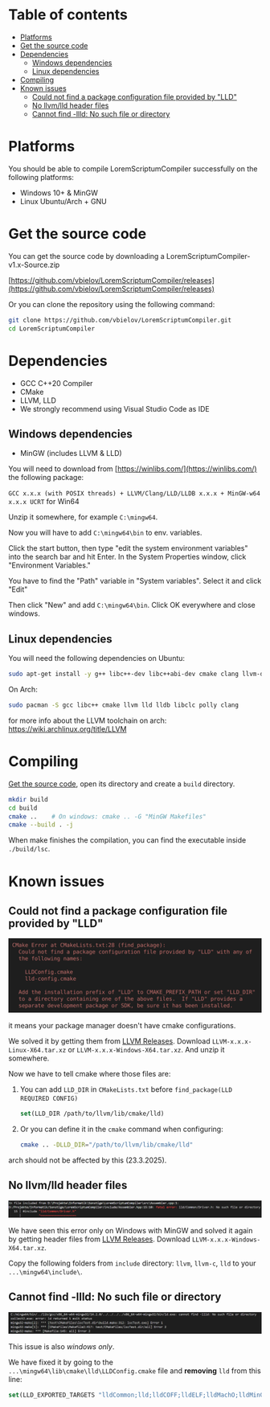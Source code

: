 
# Table of contents

- [Platforms](#platforms)
- [Get the source code](#get-the-source-code)
- [Dependencies](#dependencies)
    - [Windows dependencies](#windows-dependencies)
    - [Linux dependencies](#linux-dependencies)
- [Compiling](#compiling)
- [Known issues](#known-issues)
    - [Could not find a package configuration file provided by "LLD"](#could-not-find-a-package-configuration-file-provided-by-lld)
    - [No llvm/lld header files](#no-llvmlld-header-files)
    - [Cannot find -llld: No such file or directory](#cannot-find--llld-no-such-file-or-directory)

# Platforms

You should be able to compile LoremScriptumCompiler successfully on the following platforms:
- Windows 10+ & MinGW
- Linux Ubuntu/Arch + GNU

# Get the source code

You can get the source code by downloading a LoremScriptumCompiler-v1.x-Source.zip

[https://github.com/vbielov/LoremScriptumCompiler/releases](https://github.com/vbielov/LoremScriptumCompiler/releases)

Or you can clone the repository using the following command:
```bash
git clone https://github.com/vbielov/LoremScriptumCompiler.git
cd LoremScriptumCompiler
```

# Dependencies

- GCC C++20 Compiler
- CMake
- LLVM, LLD
- We strongly recommend using Visual Studio Code as IDE  

## Windows dependencies

- MinGW (includes LLVM & LLD)

You will need to download from [https://winlibs.com/](https://winlibs.com/) the following package: 

`GCC x.x.x (with POSIX threads) + LLVM/Clang/LLD/LLDB x.x.x + MinGW-w64 x.x.x UCRT` for Win64

Unzip it somewhere, for example `C:\mingw64`. 

Now you will have to add `C:\mingw64\bin` to env. variables. 

Click the start button, then type "edit the system environment variables" into the search bar and hit Enter. In the System Properties window, click "Environment Variables."

You have to find the "Path" variable in "System variables". Select it and click "Edit"

Then click "New" and add `C:\mingw64\bin`. Click OK everywhere and close windows.

## Linux dependencies

You will need the following dependencies on Ubuntu:

```bash
sudo apt-get install -y g++ libc++-dev libc++abi-dev cmake clang llvm-dev libllvm llvm-tools lld liblld-dev libclang-dev zlib1g-dev libzstd-dev 
```

On Arch:

```bash
sudo pacman -S gcc libc++ cmake llvm lld lldb libclc polly clang
```
for more info about the LLVM toolchain on arch: https://wiki.archlinux.org/title/LLVM

# Compiling

[Get the source code](#get-the-source-code), open its directory and create a `build` directory. 

```bash
mkdir build
cd build
cmake ..    # On windows: cmake .. -G "MinGW Makefiles"
cmake --build . -j
```

When make finishes the compilation, you can find the executable inside `./build/lsc`.

# Known issues

## Could not find a package configuration file provided by "LLD"

![LLDConfig.cmake](./resources/img/lld_cmake.png)

it means your package manager doesn't have cmake configurations.

We solved it by getting them from [LLVM Releases](https://github.com/llvm/llvm-project/releases). Download `LLVM-x.x.x-Linux-X64.tar.xz` or `LLVM-x.x.x-Windows-X64.tar.xz`. And unzip it somewhere.

Now we have to tell cmake where those files are:

1. You can add `LLD_DIR` in `CMakeLists.txt` before `find_package(LLD REQUIRED CONFIG)`
    ```cmake
    set(LLD_DIR /path/to/llvm/lib/cmake/lld)
    ```

2. Or you can define it in the `cmake` command when configuring:
    ```bash
    cmake .. -DLLD_DIR="/path/to/llvm/lib/cmake/lld"
    ```


arch should not be affected by this (23.3.2025).


## No llvm/lld header files

![lld/Common/Driver.h](./resources/img/lld_include.png)

We have seen this error only on Windows with MinGW and solved it again by getting header files from [LLVM Releases](https://github.com/llvm/llvm-project/releases). Download `LLVM-x.x.x-Windows-X64.tar.xz`.

Copy the following folders from `include` directory: `llvm`, `llvm-c`, `lld` to your `...\mingw64\include\`.

## Cannot find -llld: No such file or directory

![No_such_file](./resources/img/lld_no_such_file.png)

This issue is also *windows only*. 

We have fixed it by going to the `...\mingw64\lib\cmake\lld\LLDConfig.cmake` file and **removing** `lld` from this line:

```cmake
set(LLD_EXPORTED_TARGETS "lldCommon;lld;lldCOFF;lldELF;lldMachO;lldMinGW;lldWasm")
```

